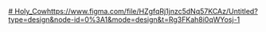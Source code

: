 [# Holy_Cow](https://www.figma.com/file/HZgfqRj1jnzc5dNq57KCAz/Untitled?type=design&node-id=0%3A1&mode=design&t=Rg3FKah8i0qWYosj-1)https://www.figma.com/file/HZgfqRj1jnzc5dNq57KCAz/Untitled?type=design&node-id=0%3A1&mode=design&t=Rg3FKah8i0qWYosj-1
